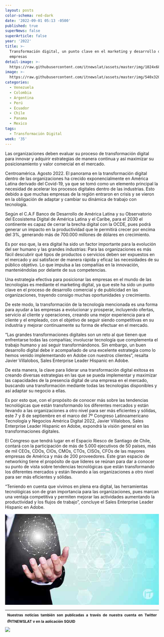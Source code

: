 ```yaml
---
layout: posts
color-schema: red-dark
date: '2022-09-01 05:13 -0500'
published: true
superNews: false
superArticle: false
year: '2022'
title: >-
  Transformación digital, un punto clave en el marketing y desarrollo de las
  empresas
detail-image: >-
  https://raw.githubusercontent.com/itnewslat/assets/master/img/1024x680/TransformacionDigital-g.jpg
image: >-
  https://raw.githubusercontent.com/itnewslat/assets/master/img/540x320/TransformacionDigital-p.jpg
categories:
  - Venezuela
  - Colombia
  - Argentina
  - Perú
  - Ecuador
  - Chile
  - Panama
  - Mexico
tags:
  - Transformación Digital
week: '35'
---
```

Las organizaciones deben evaluar su proceso de transformación digital para innovar y adquirir estrategias de manera continua y así maximizar su posicionamiento y valor comercial en el mercado.

Centroamérica. Agosto 2022. El panorama en la transformación digital dentro de las organizaciones ha crecido exponencialmente en América Latina derivado del Covid-19, ya que se tomó como un elemento principal la necesidad de acelerar los procesos digitales dentro de las industrias. Esto debido a que muchas empresas de la región entraron en crisis y se vieron en la obligación de adaptar y cambiar su dinámica de trabajo con tecnología.

Según el C.A.F Banco de Desarrollo de América Latina y su Observatorio del Ecosistema Digital de América Latina y el Caribe, para el 2030 el continente es capaz de cerrar la brecha digital con la OCDE, pues podrá generar un impacto en la productividad que le permitirá crecer por encima del 3%, generando más de 700.000 millones de dólares en crecimiento.

Es por eso que, la era digital ha sido un factor importante para la evolución del ser humano y las grandes industrias: Para las organizaciones es más fácil descubrir qué tipos de productos o servicios deben ser expuestos en el mercado y así satisfacer de manera rápida y eficaz las necesidades de su público objetivo. Lo que impulsa a las compañías en la innovación, manteniéndolas por delante de sus competencias.

Una estrategia efectiva para posicionar las empresas en el mundo de las tecnologías es mediante el marketing digital, ya que este ha sido un punto clave en el proceso de desarrollo comercial y de publicidad en las organizaciones, trayendo consigo muchas oportunidades y crecimiento.

De este modo, la transformación de la tecnología mencionada es una forma para ayudar a las empresas a evolucionar y prosperar, incluyendo ofertas, servicio al cliente y operaciones, creando una mejor experiencia para el cliente y el empleado, con el objetivo de seguir siendo competitivas en su industria y mejorar continuamente su forma de efectuar en el mercado.

“Las grandes transformaciones digitales son un reto al que tienen que enfrentarse todas las compañías; involucrar tecnología que complementa el trabajo humano y así seguir transformándonos. Sin embargo, un buen desarrollo digital debe ir acompañado de una excelente estrategia como lo hemos venido implementando en Adobe con nuestros clientes”, resalta Javier Villalobos, Sales Enterprise Leader Hispanic en Adobe.

De esta manera, la clave para liderar una transformación digital exitosa es creando diversas estrategias en las que se pueda implementar y maximizar las capacidades de la presencia digital de una empresa en el mercado, buscando una transformación mediante todas las tecnologías disponibles y así adaptar su negocio a ellas.

Es por esto que, con el propósito de conocer más sobre las tendencias tecnológicas que están transformando los diferentes mercados y están llevando a las organizaciones a otro nivel para ser más eficientes y sólidas, este 7 y 8 de septiembre en el marco del 7º Congreso Latinoamericano Tecnología y Negocios América Digital 2022, Javier Villalobos, Sales Enterprise Leader Hispanic en Adobe, expondrá la visión general en las transformaciones digitales.

El Congreso que tendrá lugar en el Espacio Riesco de Santiago de Chile, contará con la participación de más de 5.000 ejecutivos de 50 países, más de mil CEOs, CDOs, CIOs, CMOs, CTOs, CISOs, CFOs de las mayores empresas de América y más de 200 proveedores. Este gran espacio de networking tiene el propósito de que líderes se reúnan para dar a conocer su punto de vista sobre tendencias tecnológicas que están transformando los diferentes mercados y están llevando a las organizaciones a otro nivel para ser más eficientes y sólidas.

“Teniendo en cuenta que vivimos en plena era digital, las herramientas tecnológicas son de gran importancia para las organizaciones, pues marcan una ventaja competitiva y permiten mejorar las actividades aumentando la productividad y los flujos de trabajo”, concluye el Sales Enterprise Leader Hispanic en Adobe.

![](https://raw.githubusercontent.com/itnewslat/assets/master/img/540x320/TransformacionDigital-p.jpg)

<table style="height: 42px;" width="569">
<tbody>
<tr>
<td style="text-align: justify;"><sub><strong>Nuestras noticias también son publicadas a través de nuestra cuenta en Twitter <a href="https://twitter.com/itnewslat?lang=es">@ITNEWSLAT</a> y en la aplicación <a href="https://squidapp.co/en/">SQUID</a></strong></sub></td>
</tr>
</tbody>
</table>

<img src="https://tracker.metricool.com/c3po.jpg?hash=56f88a41e39ab42c063cc51676587a04"/>